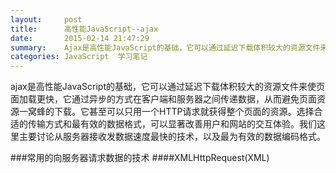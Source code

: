 ```yaml
---
layout:     post
title:      高性能JavaScript--ajax
date:       2015-02-14 21:47:29
summary:    Ajax是高性能JavaScript的基础，它可以通过延迟下载体积较大的资源文件来使页面加载更快，它通过异步的方式在客户端和服务器之间传递数据，从而避免页面资源一窝蜂的下载。它甚至可以只用一个HTTP请求就获得整个页面的资源。选择合适的传输方式和最有效的数据格式，可以显著改善用户和网站的交互体验。
categories: JavaScript  学习笔记
---
```


ajax是高性能JavaScript的基础，它可以通过延迟下载体积较大的资源文件来使页面加载更快，它通过异步的方式在客户端和服务器之间传递数据，从而避免页面资源一窝蜂的下载。它甚至可以只用一个HTTP请求就获得整个页面的资源。选择合适的传输方式和最有效的数据格式，可以显著改善用户和网站的交互体验。我们这里主要讨论从服务器接收发数据速度最快的技术，以及最为有效的数据编码格式。  

###常用的向服务器请求数据的技术
####XMLHttpRequest(XML)
